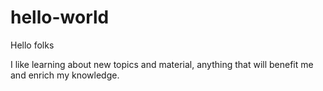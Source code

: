 # hello-world


Hello folks 

I like learning about new topics and material, anything that will benefit me and enrich my knowledge. 

 
